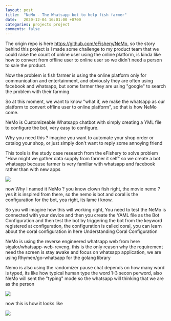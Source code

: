 ```yaml
---
layout: post
title:  "NeMo - The Whatsapp bot to help fish farmer"
date:   2020-12-04 16:01:00 +0700
categories: projects project
comments: false
---
```


The origin repo is here https://github.com/eFishery/NeMo, so the story behind this project is I made some challenge to my product team that we could raise the count of online user using the online platform, is kinda like how to convert from offline user to online user so we didn't need a person to sale the product.

Now the problem is fish farmer is using the online platform only for communication and entertainment, and obviously they are often using facebook and whatsapp, but some farmer they are using "google" to search the problem with their farming.

So at this moment, we want to know "what if, we make the whatsapp as our platform to convert offline user to online platform", so that is how NeMo come.

NeMo is Customizeable Whatsapp chatbot with simply creating a YML file to configure the bot, very easy to configure.

Why you need this ? imagine you want to automate your shop order or catalog your shop, or just simply don't want to reply some annoying friend

This tools is the study case research from the eFishery to solve problem "How might we gather data supply from farmer it self" so we create a bot whatsapp because farmer is very familiar with whatsapp and facebook rather than with new apps

![](https://raw.githubusercontent.com/eFishery/NeMo/master/docs/images/research.png)

now Why I named it NeMo ? you know clown fish right, the movie nemo ? yes it is inspired from there, so the nemo is bot and coral is the configuration for the bot, yea right, its lame i know.

So you will imagine how this will working right, You need to test the NeMo is connected with your device and then you create the YAML file as the Bot Configuration and then test the bot by triggering the bot from the keyword registered at configuration, the configuration is called coral, you can learn about the coral configuration in here Understanding Coral Configuration

NeMo is using the reverse engineered whatsapp web from here sigalor/whatsapp-web-reveng, this is the only reason why the requirement need the screen is stay awake and focus on whatsapp application, we are using Rhymen/go-whatsapp for the golang library

Nemo is also using the randomizer pause chat depends on how many word is typed, its like how typical human type the word 1-3 secon perword, also NeMo will sent the "typing" mode so the whatsapp will thinking that we are as the person

![](https://raw.githubusercontent.com/eFishery/NeMo/master/docs/images/image-flow-nemo.png)

now this is how it looks like

![](https://github.com/eFishery/NeMo/blob/master/docs/images/process.png?raw=true)
